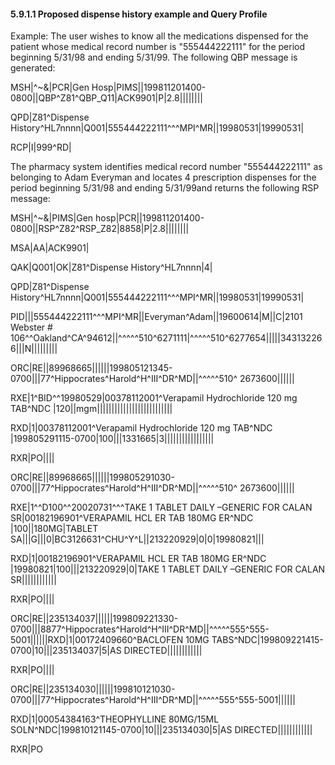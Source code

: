 #### 5.9.1.1 Proposed dispense history example and Query Profile

Example: The user wishes to know all the medications dispensed for the patient whose medical record number is "555444222111" for the period beginning 5/31/98 and ending 5/31/99. The following QBP message is generated:

MSH|^~\&|PCR|Gen Hosp|PIMS||199811201400-0800||QBP^Z81^QBP_Q11|ACK9901|P|2.8||||||||

QPD|Z81^Dispense History^HL7nnnn|Q001|555444222111^^^MPI^MR||19980531|19990531|

RCP|I|999^RD|

The pharmacy system identifies medical record number "555444222111" as belonging to Adam Everyman and locates 4 prescription dispenses for the period beginning 5/31/98 and ending 5/31/99and returns the following RSP message:

MSH|^~\&|PIMS|Gen hosp|PCR||199811201400-0800||RSP^Z82^RSP_Z82|8858|P|2.8||||||||

MSA|AA|ACK9901|

QAK|Q001|OK|Z81^Dispense History^HL7nnnn|4|

QPD|Z81^Dispense History^HL7nnnn|Q001|555444222111^^^MPI^MR||19980531|19990531|

PID|||555444222111^^^MPI^MR||Everyman^Adam||19600614|M||C|2101 Webster # 106^^Oakland^CA^94612||^^^^^510^6271111|^^^^^510^6277654|||||343132266|||N|||||||||

ORC|RE||89968665||||||199805121345-0700|||77^Hippocrates^Harold^H^III^DR^MD||^^^^^510^ 2673600||||||

RXE|1^BID^^19980529|00378112001^Verapamil Hydrochloride 120 mg TAB^NDC |120||mgm||||||||||||||||||||||||||

RXD|1|00378112001^Verapamil Hydrochloride 120 mg TAB^NDC |199805291115-0700|100|||1331665|3|||||||||||||||||

RXR|PO||||

ORC|RE||89968665||||||199805291030-0700|||77^Hippocrates^Harold^H^III^DR^MD||^^^^^510^ 2673600||||||

RXE|1^^D100^^20020731^^^TAKE 1 TABLET DAILY –GENERIC FOR CALAN SR|00182196901^VERAPAMIL HCL ER TAB 180MG ER^NDC |100||180MG|TABLET SA|||G|||0|BC3126631^CHU^Y^L||213220929|0|0|19980821|||

RXD|1|00182196901^VERAPAMIL HCL ER TAB 180MG ER^NDC |19980821|100|||213220929|0|TAKE 1 TABLET DAILY –GENERIC FOR CALAN SR||||||||||||

RXR|PO||||

ORC|RE||235134037||||||199809221330-0700|||8877^Hippocrates^Harold^H^III^DR^MD||^^^^^555^555-5001||||||RXD|1|00172409660^BACLOFEN 10MG TABS^NDC|199809221415-0700|10|||235134037|5|AS DIRECTED||||||||||||

RXR|PO||||

ORC|RE||235134030||||||199810121030-0700|||77^Hippocrates^Harold^H^III^DR^MD||^^^^^555^555-5001||||||

RXD|1|00054384163^THEOPHYLLINE 80MG/15ML SOLN^NDC|199810121145-0700|10|||235134030|5|AS DIRECTED||||||||||||

RXR|PO
